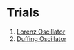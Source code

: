 # Trials


1. [Lorenz Oscillator](./../experiments/07-ESN-STDP/docs/exp-3.md)
2. [Duffing Oscillator](./../experiments/07-ESN-STDP/docs/exp-4.md)